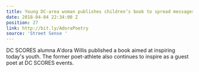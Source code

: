 ```yaml
---
title: Young DC-area woman publishes children’s book to spread messages of positivity
date: 2018-04-04 22:34:00 Z
position: 27
link: http://bit.ly/AdoraPoetry
source: 'Street Sense '
---
```


DC SCORES alumna A'dora Willis published a book aimed at inspiring today's youth. The former poet-athlete also continues to inspire as a guest poet at DC SCORES events. 